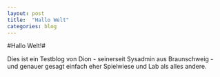 ```yaml
---
layout: post
title:  "Hallo Welt"
categories: blog
---
```

#Hallo Welt!# 

Dies ist ein Testblog von Dion - seinerseit Sysadmin aus Braunschweig - und genauer gesagt einfach eher Spielwiese und Lab als alles andere.